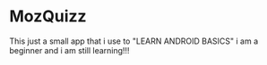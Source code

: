 # MozQuizz
This just a small app that i use to "LEARN ANDROID BASICS"  i am a beginner and i am still learning!!!
